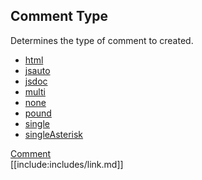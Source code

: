 ## Comment Type

Determines the type of comment to created. 

* [html](html/index.html)
* [jsauto](jsauto/index.html)
* [jsdoc](jsdoc/index.html)
* [multi](multi/index.html)
* [none](none/index.html)
* [pound](pound/index.html)
* [single](single/index.html)
* [singleAsterisk](singleAsterisk/index.html)

[Comment](../index.html)  
[[include:includes/link.md]]